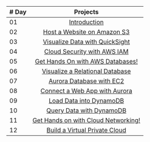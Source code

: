 |# Day | Projects                                                    |
|------|:---------------------------------------------------------:|
| 01  |  [Introduction](./README.md)|
| 02  |  [Host a Website on Amazon S3](./Host%20a%20Website%20on%20Amazon%20S3.md)|
| 03  |  [Visualize Data with QuickSight](./Visualize%20data%20with%20QuickSight.md)|
| 04  |  [Cloud Security with AWS IAM](./Cloud%20Security%20with%20AWS%20IAM.md)|
| 05  |  [Get Hands On with AWS Databases!](./Get%20Hands%20On%20with%20AWS%20Databases.md)| 
| 06  |  [Visualize a Relational Database](./Visualize%20a%20Relational%20Database.md)|
| 07  |  [Aurora Database with EC2](./Aurora%20Database%20with%20EC2.md)|
| 08  |  [Connect a Web App with Aurora](./Connect%20a%20Web%20App%20with%20Aurora.md)|
| 09  |  [Load Data into DynamoDB](./Load%20Data%20into%20DynamoDB.md)|
| 10  |  [Query Data with DynamoDB](./Query%20Data%20with%20DynamoDB.md)|
| 11  |  [Get Hands on with Cloud Networking!](./Get%20Hands%20on%20with%20Cloud%20Networking!.md)|
| 12  |  [Build a Virtual Private Cloud](./Build%20a%20Virtual%20Private%20Cloud.md)|
